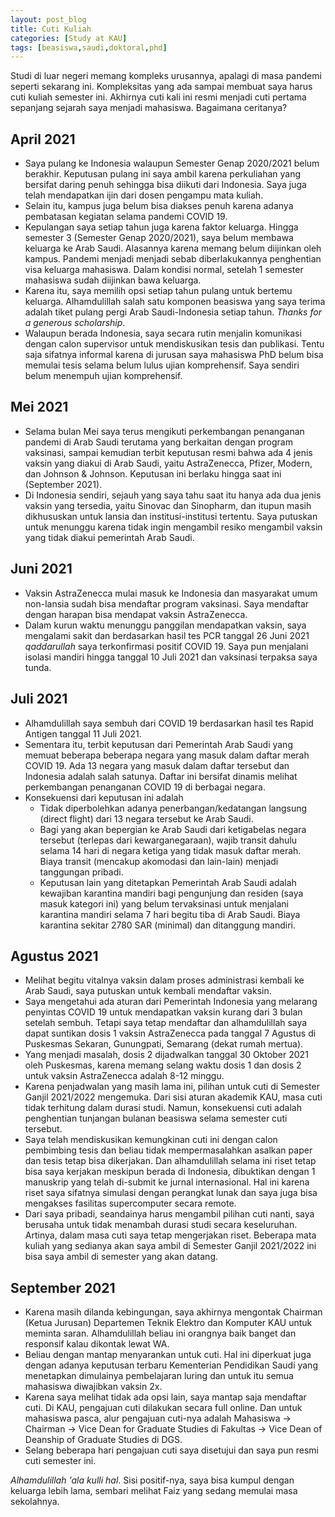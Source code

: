 ```yaml
---
layout: post_blog
title: Cuti Kuliah
categories: [Study at KAU]
tags: [beasiswa,saudi,doktoral,phd]
---
```


Studi di luar negeri memang kompleks urusannya, apalagi di masa pandemi seperti sekarang ini. Kompleksitas yang ada sampai membuat saya harus cuti kuliah semester ini. Akhirnya cuti kali ini resmi menjadi cuti pertama sepanjang sejarah saya menjadi mahasiswa. Bagaimana ceritanya?

## April 2021

- Saya pulang ke Indonesia walaupun Semester Genap 2020/2021 belum berakhir. Keputusan pulang ini saya ambil karena perkuliahan yang bersifat daring penuh sehingga bisa diikuti dari Indonesia. Saya juga telah mendapatkan ijin dari dosen pengampu mata kuliah.
- Selain itu, kampus juga belum bisa diakses penuh karena adanya pembatasan kegiatan selama pandemi COVID 19.
- Kepulangan saya setiap tahun juga karena faktor keluarga. Hingga semester 3 (Semester Genap 2020/2021), saya belum membawa keluarga ke Arab Saudi. Alasannya karena memang belum diijinkan oleh kampus. Pandemi menjadi menjadi sebab diberlakukannya penghentian visa keluarga mahasiswa. Dalam kondisi normal, setelah 1 semester mahasiswa sudah diijinkan bawa keluarga. 
- Karena itu, saya memilih opsi setiap tahun pulang untuk bertemu keluarga. Alhamdulillah salah satu komponen beasiswa yang saya terima adalah tiket pulang pergi Arab Saudi-Indonesia setiap tahun. *Thanks for a generous scholarship*.
- Walaupun berada Indonesia, saya secara rutin menjalin komunikasi dengan calon supervisor untuk mendiskusikan tesis dan publikasi. Tentu saja sifatnya informal karena di jurusan saya mahasiswa PhD belum bisa memulai tesis selama belum lulus ujian komprehensif. Saya sendiri belum menempuh ujian komprehensif.

## Mei 2021

- Selama bulan Mei saya terus mengikuti perkembangan penanganan pandemi di Arab Saudi terutama yang berkaitan dengan program vaksinasi, sampai kemudian terbit keputusan resmi bahwa ada 4 jenis vaksin yang diakui di Arab Saudi, yaitu AstraZenecca, Pfizer, Modern, dan Johnson & Johnson. Keputusan ini berlaku hingga saat ini (September 2021).
- Di Indonesia sendiri, sejauh yang saya tahu saat itu hanya ada dua jenis vaksin yang tersedia, yaitu Sinovac dan Sinopharm, dan itupun masih dikhususkan untuk lansia dan institusi-institusi tertentu. Saya putuskan untuk menunggu karena tidak ingin mengambil resiko mengambil vaksin yang tidak diakui pemerintah Arab Saudi.

## Juni 2021

- Vaksin AstraZenecca mulai masuk ke Indonesia dan masyarakat umum non-lansia sudah bisa mendaftar program vaksinasi. Saya mendaftar dengan harapan bisa mendapat vaksin AstraZenecca.
- Dalam kurun waktu menunggu panggilan mendapatkan vaksin, saya mengalami sakit dan berdasarkan hasil tes PCR tanggal 26 Juni 2021 *qaddarullah* saya terkonfirmasi positif COVID 19. Saya pun menjalani isolasi mandiri hingga tanggal 10 Juli 2021 dan vaksinasi terpaksa saya tunda.

## Juli 2021

- Alhamdulillah saya sembuh dari COVID 19 berdasarkan hasil tes Rapid Antigen tanggal 11 Juli 2021.
- Sementara itu, terbit keputusan dari Pemerintah Arab Saudi yang memuat beberapa beberapa negara yang masuk dalam daftar merah COVID 19. Ada 13 negara yang masuk dalam daftar tersebut dan Indonesia adalah salah satunya. Daftar ini bersifat dinamis melihat perkembangan penanganan COVID 19 di berbagai negara.
- Konsekuensi dari keputusan ini adalah 
    - Tidak diperbolehkan adanya penerbangan/kedatangan langsung (direct flight) dari 13 negara tersebut ke Arab Saudi.
    - Bagi yang akan bepergian ke Arab Saudi dari ketigabelas negara tersebut (terlepas dari kewarganegaraan), wajib transit dahulu selama 14 hari di negara ketiga yang tidak masuk daftar merah. Biaya transit (mencakup akomodasi dan lain-lain) menjadi tanggungan pribadi.
    - Keputusan lain yang ditetapkan Pemerintah Arab Saudi adalah kewajiban karantina mandiri bagi pengunjung dan residen (saya masuk kategori ini) yang belum tervaksinasi untuk menjalani karantina mandiri selama 7 hari begitu tiba di Arab Saudi. Biaya karantina sekitar 2780 SAR (minimal) dan ditanggung mandiri.

## Agustus 2021

- Melihat begitu vitalnya vaksin dalam proses administrasi kembali ke Arab Saudi, saya putuskan untuk kembali mendaftar vaksin.
- Saya mengetahui ada aturan dari Pemerintah Indonesia yang melarang penyintas COVID 19 untuk mendapatkan vaksin kurang dari 3 bulan setelah sembuh. Tetapi saya tetap mendaftar dan alhamdulillah saya dapat suntikan dosis 1 vaksin AstraZenecca pada tanggal 7 Agustus di Puskesmas Sekaran, Gunungpati, Semarang (dekat rumah mertua).
- Yang menjadi masalah, dosis 2 dijadwalkan tanggal 30 Oktober 2021 oleh Puskesmas, karena memang selang waktu dosis 1 dan dosis 2 untuk vaksin AstraZenecca adalah 8-12 minggu.
- Karena penjadwalan yang masih lama ini, pilihan untuk cuti di Semester Ganjil 2021/2022 mengemuka. Dari sisi aturan akademik KAU, masa cuti tidak terhitung dalam durasi studi. Namun, konsekuensi cuti adalah penghentian tunjangan bulanan beasiswa selama semester cuti tersebut.
- Saya telah mendiskusikan kemungkinan cuti ini dengan calon pembimbing tesis dan beliau tidak mempermasalahkan asalkan paper dan tesis tetap bisa dikerjakan. Dan alhamdulillah selama ini riset tetap bisa saya kerjakan meskipun berada di Indonesia, dibuktikan dengan 1 manuskrip yang telah di-submit ke jurnal internasional. Hal ini karena riset saya sifatnya simulasi dengan perangkat lunak dan saya juga bisa mengakses fasilitas supercomputer secara remote.
- Dari saya pribadi, seandainya harus mengambil pilihan cuti nanti, saya berusaha untuk tidak menambah durasi studi secara keseluruhan. Artinya, dalam masa cuti saya tetap mengerjakan riset. Beberapa mata kuliah yang sedianya akan saya ambil di Semester Ganjil 2021/2022 ini bisa saya ambil di semester yang akan datang.

## September 2021

- Karena masih dilanda kebingungan, saya akhirnya mengontak Chairman (Ketua Jurusan) Departemen Teknik Elektro dan Komputer KAU untuk meminta saran. Alhamdulillah beliau ini orangnya baik banget dan responsif kalau dikontak lewat WA.
- Beliau dengan mantap menyarankan untuk cuti. Hal ini diperkuat juga dengan adanya keputusan terbaru Kementerian Pendidikan Saudi yang menetapkan dimulainya pembelajaran luring dan untuk itu semua mahasiswa diwajibkan vaksin 2x.
- Karena saya melihat tidak ada opsi lain, saya mantap saja mendaftar cuti. Di KAU, pengajuan cuti dilakukan secara full online. Dan untuk mahasiswa pasca, alur pengajuan cuti-nya adalah Mahasiswa &#8594; Chairman &#8594; Vice Dean for Graduate Studies di Fakultas &#8594; Vice Dean of Deanship of Graduate Studies di DGS.
- Selang beberapa hari pengajuan cuti saya disetujui dan saya pun resmi cuti semester ini.

*Alhamdulillah 'ala kulli hal*. Sisi positif-nya, saya bisa kumpul dengan keluarga lebih lama, sembari melihat Faiz yang sedang memulai masa sekolahnya.
